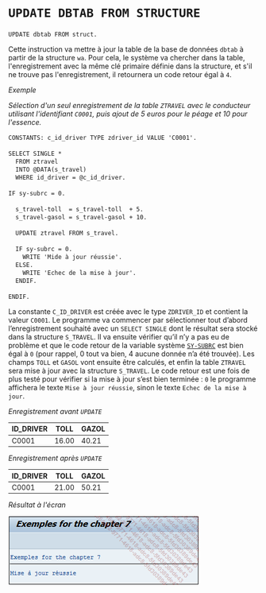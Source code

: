# **`UPDATE DBTAB FROM STRUCTURE`**

```JS
UPDATE dbtab FROM struct.
```

Cette instruction va mettre à jour la table de la base de données `dbtab` à partir de la structure `wa`. Pour cela, le système va chercher dans la table, l'enregistrement avec la même clé primaire définie dans la structure, et s'il ne trouve pas l'enregistrement, il retournera un code retour égal à `4`.

_Exemple_

_Sélection d'un seul enregistrement de la table `ZTRAVEL` avec le conducteur utilisant l'identifiant `C0001`, puis ajout de 5 euros pour le péage et 10 pour l'essence._

```JS
CONSTANTS: c_id_driver TYPE zdriver_id VALUE 'C0001'.

SELECT SINGLE *
  FROM ztravel
  INTO @DATA(s_travel)
  WHERE id_driver = @c_id_driver.

IF sy-subrc = 0.

  s_travel-toll  = s_travel-toll  + 5.
  s_travel-gasol = s_travel-gasol + 10.

  UPDATE ztravel FROM s_travel.

  IF sy-subrc = 0.
    WRITE 'Mide à jour réussie'.
  ELSE.
    WRITE 'Echec de la mise à jour'.
  ENDIF.

ENDIF.
```

La constante `C_ID_DRIVER` est créée avec le type `ZDRIVER_ID` et contient la valeur `C0001`. Le programme va commencer par sélectionner tout d’abord l’enregistrement souhaité avec un `SELECT SINGLE` dont le résultat sera stocké dans la structure `S_TRAVEL`. Il va ensuite vérifier qu’il n’y a pas eu de problème et que le code retour de la variable système [`SY-SUBRC`](../../99_Help/02_SY-SYSTEM.md) est bien égal à `0` (pour rappel, 0 tout va bien, 4 aucune donnée n’a été trouvée). Les champs `TOLL` et `GASOL` vont ensuite être calculés, et enfin la table `ZTRAVEL` sera mise à jour avec la structure `S_TRAVEL`. Le code retour est une fois de plus testé pour vérifier si la mise à jour s’est bien terminée : `0` le programme affichera le texte `Mise à jour réussie`, sinon le texte `Echec de la mise à jour`.

_Enregistrement avant `UPDATE`_

| **ID_DRIVER** | **TOLL** | **GAZOL** |
| ------------- | -------- | --------- |
| C0001         | 16.00    | 40.21     |

_Enregistrement après `UPDATE`_

| **ID_DRIVER** | **TOLL** | **GAZOL** |
| ------------- | -------- | --------- |
| C0001         | 21.00    | 50.21     |

_Résultat à l'écran_

![](../../99%20-%20Ressources/09_Instructions_dbtab%20-%2003%20-%2002%20-%2001.png)
